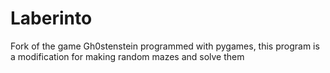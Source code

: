 Laberinto
=========

Fork of the game Gh0stenstein programmed with pygames, this program  is a modification for making random mazes and solve them
